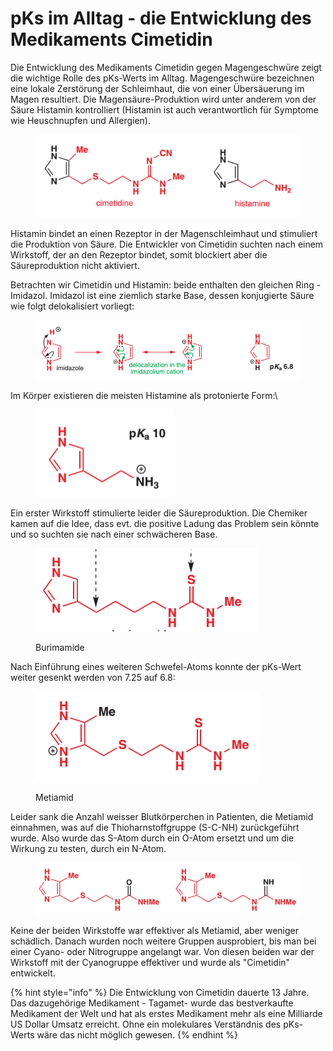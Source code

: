 # pKs im Alltag - die Entwicklung des Medikaments Cimetidin

Die Entwicklung des Medikaments Cimetidin gegen Magengeschwüre zeigt die wichtige Rolle des pKs-Werts im Alltag. Magengeschwüre bezeichnen eine lokale Zerstörung der Schleimhaut, die von einer Übersäuerung im Magen resultiert. Die Magensäure-Produktion wird unter anderem von der Säure Histamin kontrolliert (Histamin ist auch verantwortlich für Symptome wie Heuschnupfen und Allergien).

<figure><img src="../.gitbook/assets/image (16) (1).png" alt=""><figcaption></figcaption></figure>

Histamin bindet an einen Rezeptor in der Magenschleimhaut und stimuliert die Produktion von Säure. Die Entwickler von Cimetidin suchten nach einem Wirkstoff, der an den Rezeptor bindet, somit blockiert aber die Säureproduktion nicht aktiviert.

Betrachten wir Cimetidin und Histamin: beide enthalten den gleichen Ring - Imidazol. Imidazol ist eine ziemlich starke Base, dessen konjugierte Säure wie folgt delokalisiert vorliegt:

<figure><img src="../.gitbook/assets/image (74).png" alt=""><figcaption></figcaption></figure>

Im Körper existieren die meisten Histamine als protonierte Form:\


<figure><img src="../.gitbook/assets/image (53).png" alt=""><figcaption></figcaption></figure>

Ein erster Wirkstoff stimulierte leider die Säureproduktion. Die Chemiker kamen auf die Idee, dass evt. die positive Ladung das Problem sein könnte und so suchten sie nach einer schwächeren Base.

<figure><img src="../.gitbook/assets/image (87).png" alt=""><figcaption><p>Burimamide</p></figcaption></figure>

Nach Einführung eines weiteren Schwefel-Atoms konnte der pKs-Wert weiter gesenkt werden von 7.25 auf 6.8:

<figure><img src="../.gitbook/assets/image (22).png" alt=""><figcaption><p>Metiamid</p></figcaption></figure>

Leider sank die Anzahl weisser Blutkörperchen in Patienten, die Metiamid einnahmen, was auf die Thioharnstoffgruppe (S-C-NH) zurückgeführt wurde. Also wurde das S-Atom durch ein O-Atom ersetzt und um die Wirkung zu testen, durch ein N-Atom.

<figure><img src="../.gitbook/assets/image (66).png" alt=""><figcaption></figcaption></figure>

Keine der beiden Wirkstoffe war effektiver als Metiamid, aber weniger schädlich. Danach wurden noch weitere Gruppen ausprobiert, bis man bei einer Cyano- oder Nitrogruppe angelangt war. Von diesen beiden war der Wirkstoff mit der Cyanogruppe effektiver und wurde als "Cimetidin" entwickelt.

{% hint style="info" %}
Die Entwicklung von Cimetidin dauerte 13 Jahre. Das dazugehörige Medikament - Tagamet- wurde das bestverkaufte Medikament der Welt und hat als erstes Medikament mehr als eine Milliarde US Dollar Umsatz erreicht. Ohne ein molekulares Verständnis des pKs-Werts wäre das nicht möglich gewesen.&#x20;
{% endhint %}
